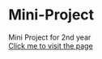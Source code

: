 # Mini-Project
Mini Project for 2nd year
<br>
<a href= "https://baipachakri.github.io/MINI_PROJECT_2-1/"> Click me to visit the page</a>

